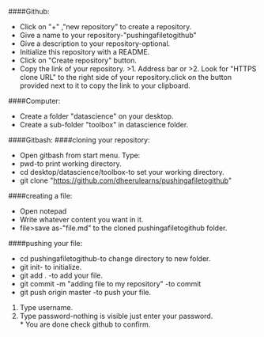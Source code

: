 ####Github:
* Click on "+" ,"new repository" to create a repository.
* Give a name to your repository-"pushingafiletogithub"
* Give a description to your repository-optional.
* Initialize this repository with a README.
* Click on "Create repository" button.
* Copy the link of your repository.
         >1. Address bar or
		 >2. Look for "HTTPS clone URL" to the right side of your repository.click on the button provided next to it to copy the link to your clipboard.

####Computer:
* Create a folder "datascience" on your desktop.
* Create a sub-folder "toolbox" in datascience folder.

####Gitbash:
####cloning your repository:
* Open gitbash from start menu.
Type:
* pwd-to print working directory.
* cd desktop/datascience/toolbox-to set your working directory.
* git clone "https://github.com/dheerulearns/pushingafiletogithub"


####creating a file:
* Open notepad
* Write whatever content you want in it.
* file>save as-"file.md" to the cloned pushingafiletogithub folder.

####pushing your file:
* cd pushingafiletogithub-to change directory to new folder.
* git init- to initialize.
* git add . -to add your file.
* git commit -m "adding file to my repository" -to commit
* git push origin master -to push your file.
<ol>
           <li> Type username. </li>
		   <li> Type password-nothing is visible just enter your password.</li>
* You are done check github to confirm.